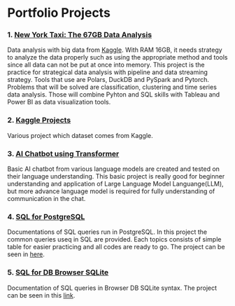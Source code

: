 # Portfolio Projects

### 1. [New York Taxi: The 67GB Data Analysis](https://github.com/imdwipayana/Portfolio-Projects/tree/main/67%20GB%20Full%20Data%20Analysis)
Data analysis with big data from [Kaggle](https://www.kaggle.com/datasets/microize/nyc-taxi-dataset). With RAM 16GB, it needs strategy to analyze the data properly such as using the appropriate method and tools since all data can not be put at once into memory. This project is the practice for strategical data analysis with pipeline and data streaming strategy. Tools that use are Polars, DuckDB and PySpark and Pytorch. Problems that will be solved are classification, clustering and time series data analysis. Those will combine Pyhton and SQL skills with Tableau and Power BI as data visualization tools.

### 2. [Kaggle Projects](https://github.com/imdwipayana/Portfolio-Projects/tree/main/Kaggle%20Projects)
Various project which dataset comes from Kaggle.

### 3. [AI Chatbot using Transformer](https://github.com/imdwipayana/Portfolio-Projects/blob/main/AI%20Chatbot%20using%20LLM/AIChatbot%20with%20Transformer.ipynb)
Basic AI chatbot from various language models are created and tested on their language understanding. This basic project is really good for beginner understanding and application of Large Language Model Languange(LLM), but more advance language model is required for fully understanding of communication in the chat.

### 4. [SQL for PostgreSQL](https://github.com/imdwipayana/PostgreSQL) 
Documentations of SQL queries run in PostgreSQL. In this project the common queries useq in SQL are provided. Each topics consists of simple table for easier practicing and all codes are ready to go. The project can be seen in [here](https://github.com/imdwipayana/PostgreSQL).

### 5. [SQL for DB Browser SQLite](https://github.com/imdwipayana/DB-Browser-for-SQLite)
Documentation of SQL queries in Browser DB SQLite syntax. The project can be seen in this [link](https://github.com/imdwipayana/DB-Browser-for-SQLite).

